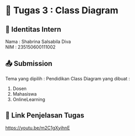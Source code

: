 # 📁 Tugas 3 : Class Diagram

## 👤 Identitas Intern
Nama : Shabrina Salsabila Diva             
NIM  : 235150600111002

## 📤 Submission

Tema yang dipilih : Pendidikan
Class Diagram yang dibuat : 
1. Dosen
2. Mahasiswa
3. OnlineLearning

## 🔗 Link Penjelasan Tugas

https://youtu.be/m2C1gXyihnE

